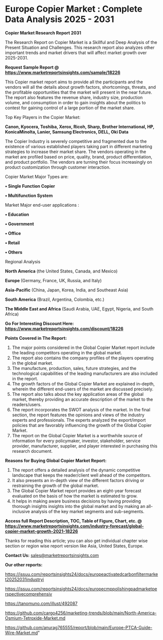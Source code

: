 # Europe Copier Market : Complete Data Analysis 2025 - 2031

<strong>Copier Market Research Report 2031</strong>

The Research Report on Copier Market is a Skillful and Deep Analysis of the Present Situation and Challenges. This research report also analyzes other important trends and market drivers that will affect market growth over 2025-2031.

<strong>Request Sample Report @ <a href=https://www.marketreportsinsights.com/sample/18226>https://www.marketreportsinsights.com/sample/18226</a></strong>

This Copier market report aims to provide all the participants and the vendors will all the details about growth factors, shortcomings, threats, and the profitable opportunities that the market will present in the near future. The report also features the revenue share, industry size, production volume, and consumption in order to gain insights about the politics to contest for gaining control of a large portion of the market share.

Top Key Players in the Copier Market:

<strong>Canon, Kyocera, Toshiba, Xerox, Ricoh, Sharp, Brother International, HP, KonicaMinolta, Lanier, Samsung Electronics, DELL, Oki Data</strong>

The Copier Industry is severely competitive and fragmented due to the existence of various established players taking part in different marketing strategies to increase their market share. The vendors operating in the market are profiled based on price, quality, brand, product differentiation, and product portfolio. The vendors are turning their focus increasingly on product customization through customer interaction.

Copier Market Major Types are:

<strong>• Single Function Copier

• Multifunction System</strong>

Market Major end-user applications :

<strong>• Education

• Government

• Office

• Retail

• Others</strong>

Regional Analysis

</u><strong><b>North America</b></strong> (the United States, Canada, and Mexico)

<strong><b>Europe </b></strong>(Germany, France, UK, Russia, and Italy)

<strong><b>Asia-Pacific</b></strong> (China, Japan, Korea, India, and Southeast Asia)

<strong><b>South America</b></strong> (Brazil, Argentina, Colombia, etc.)

<strong><b>The Middle East and Africa</b></strong> (Saudi Arabia, UAE, Egypt, Nigeria, and South Africa)

<strong>Go For Interesting Discount Here: <a href=https://www.marketreportsinsights.com/discount/18226>https://www.marketreportsinsights.com/discount/18226</a></strong>

<strong>Points Covered in The Report:</strong>
<ol>
  <li>The major points considered in the Global Copier Market report include the leading competitors operating in the global market.</li>
  <li>The report also contains the company profiles of the players operating in the global market.</li>
  <li>The manufacture, production, sales, future strategies, and the technological capabilities of the leading manufacturers are also included in the report.</li>
  <li>The growth factors of the Global Copier Market are explained in-depth, wherein the different end-users of the market are discussed precisely.</li>
  <li>The report also talks about the key application areas of the global market, thereby providing an accurate description of the market to the readers/users.</li>
  <li>The report incorporates the SWOT analysis of the market. In the final section, the report features the opinions and views of the industry experts and professionals. The experts analyzed the export/import policies that are favorably influencing the growth of the Global Copier Market.</li>
  <li>The report on the Global Copier Market is a worthwhile source of information for every policymaker, investor, stakeholder, service provider, manufacturer, supplier, and player interested in purchasing this research document.</li>
</ol>
<strong>Reasons for Buying Global Copier Market Report:</strong>

<ol>
  <li>The report offers a detailed analysis of the dynamic competitive landscape that keeps the reader/client well ahead of the competitors.</li>
  <li>It also presents an in-depth view of the different factors driving or restraining the growth of the global market.</li>
  <li>The Global Copier Market report provides an eight-year forecast evaluated on the basis of how the market is estimated to grow.</li>
  <li>It helps in making aware business decisions by having providing thorough insights insights into the global market and by making an all-inclusive analysis of the key market segments and sub-segments.</li>
</ol>
<strong>Access full Report Description, TOC, Table of Figure, Chart, etc. @ <a href=https://www.marketreportsinsights.com/industry-forecast/global-copier-market-growth-2021-18226>https://www.marketreportsinsights.com/industry-forecast/global-copier-market-growth-2021-18226</a></strong>


Thanks for reading this article; you can also get individual chapter wise section or region wise report version like Asia, United States, Europe.

<strong>Contact Us:</strong>
sales@marketreportsinsights.com

<strong>Our other reports:</strong>

<a href=https://issuu.com/reportsinsights24/docs/europeactivatedcarbonfiltermarket20252031industryi>https://issuu.com/reportsinsights24/docs/europeactivatedcarbonfiltermarket20252031industryi</a>

<a href=https://issuu.com/reportsinsights24/docs/europecmppolishingpadmarketperspectivecomprehensiv>https://issuu.com/reportsinsights24/docs/europecmppolishingpadmarketperspectivecomprehensiv</a>

<a href=https://tanomuno.com/illust/492087>https://tanomuno.com/illust/492087</a>

<a href=https://github.com/cargo4256/marketing-trends/blob/main/North-America-Osmium-Tetroxide-Market.md>https://github.com/cargo4256/marketing-trends/blob/main/North-America-Osmium-Tetroxide-Market.md</a>

<a href=https://github.com/anurag765555/report/blob/main/Europe-PTCA-Guide-Wire-Market.md>https://github.com/anurag765555/report/blob/main/Europe-PTCA-Guide-Wire-Market.md</a>"
